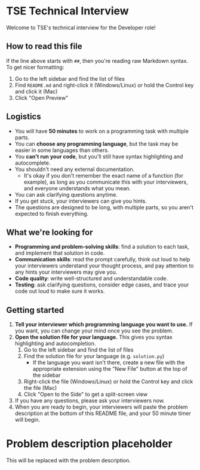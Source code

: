 # TSE Technical Interview

Welcome to TSE's technical interview for the Developer role!

## How to read this file

If the line above starts with `##`, then you're reading raw Markdown syntax. To get nicer formatting:

1. Go to the left sidebar and find the list of files
2. Find `README.md` and right-click it (Windows/Linux) or hold the Control key and click it (Mac)
3. Click "Open Preview"

## Logistics

* You will have **50 minutes** to work on a programming task with multiple parts.
* You can **choose any programming language**, but the task may be easier in some languages than others.
* You **can't run your code**, but you'll still have syntax highlighting and autocomplete.
* You shouldn't need any external documentation.
  * It's okay if you don't remember the exact name of a function (for example), as long as you communicate this with your interviewers, and everyone understands what you mean.
* You can ask clarifying questions anytime.
* If you get stuck, your interviewers can give you hints.
* The questions are designed to be long, with multiple parts, so you aren't expected to finish everything.

## What we're looking for

* **Programming and problem-solving skills**: find a solution to each task, and implement that solution in code.
* **Communication skills**: read the prompt carefully, think out loud to help your interviewers understand your thought process, and pay attention to any hints your interviewers may give you.
* **Code quality**: write well-structured and understandable code.
* **Testing**: ask clarifying questions, consider edge cases, and trace your code out loud to make sure it works.

## Getting started

1. **Tell your interviewer which programming language you want to use.** If you want, you can change your mind once you see the problem.
1. **Open the solution file for your language.** This gives you syntax highlighting and autocompletion.
   1. Go to the left sidebar and find the list of files
   1. Find the solution file for your language (e.g. `solution.py`)
      * If the language you want isn't there, create a new file with the appropriate extension using the "New File" button at the top of the sidebar
   1. Right-click the file (Windows/Linux) or hold the Control key and click the file (Mac)
   1. Click "Open to the Side" to get a split-screen view
1. If you have any questions, please ask your interviewers now.
1. When you are ready to begin, your interviewers will paste the problem description at the bottom of this README file, and your 50 minute timer will begin.

# Problem description placeholder

This will be replaced with the problem description.
